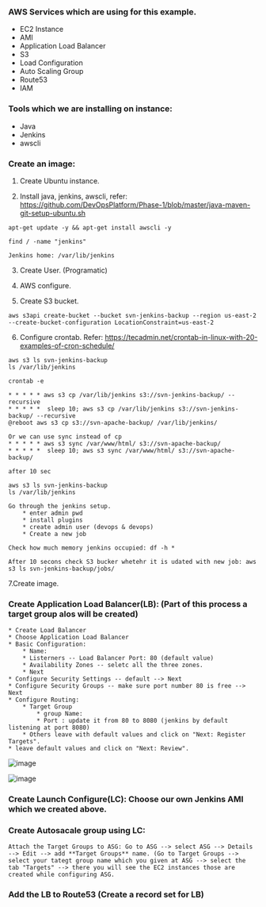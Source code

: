 ### AWS Services which are using for this example.

* EC2 Instance
* AMI
* Application Load Balancer
* S3
* Load Configuration
* Auto Scaling Group
* Route53
* IAM

### Tools which we are installing on instance:

* Java
* Jenkins
* awscli


### Create an image:

   1. Create Ubuntu instance.

   2. Install java, jenkins, awscli, refer: https://github.com/DevOpsPlatform/Phase-1/blob/master/java-maven-git-setup-ubuntu.sh

	apt-get update -y && apt-get install awscli -y

	find / -name "jenkins"

	Jenkins home: /var/lib/jenkins

   3. Create User. (Programatic)

   4. AWS configure.

   5. Create S3 bucket.

	aws s3api create-bucket --bucket svn-jenkins-backup --region us-east-2 --create-bucket-configuration LocationConstraint=us-east-2

   6. Configure crontab.
	Refer: https://tecadmin.net/crontab-in-linux-with-20-examples-of-cron-schedule/

	aws s3 ls svn-jenkins-backup
	ls /var/lib/jenkins

	crontab -e

	* * * * * aws s3 cp /var/lib/jenkins s3://svn-jenkins-backup/ --recursive
	* * * * *  sleep 10; aws s3 cp /var/lib/jenkins s3://svn-jenkins-backup/ --recursive
	@reboot aws s3 cp s3://svn-apache-backup/ /var/lib/jenkins/

	Or we can use sync instead of cp
	* * * * * aws s3 sync /var/www/html/ s3://svn-apache-backup/
	* * * * *  sleep 10; aws s3 sync /var/www/html/ s3://svn-apache-backup/

	after 10 sec

	aws s3 ls svn-jenkins-backup
	ls /var/lib/jenkins
	
	Go through the jenkins setup.
		* enter admin pwd
		* install plugins
		* create admin user (devops & devops)
		* Create a new job

	Check how much memory jenkins occupied: df -h *
	
	After 10 secons check S3 bucker whetehr it is udated with new job: aws s3 ls svn-jenkins-backup/jobs/

   7.Create image.


### Create Application Load Balancer(LB): (Part of this process a target group alos will be created)

	* Create Load Balancer
	* Choose Application Load Balancer
	* Basic Configuration:
		* Name: 
		* Listerners -- Load Balancer Port: 80 (default value)
		* Availability Zones -- seletc all the three zones. 
		* Next
	* Configure Security Settings -- default --> Next
	* Configure Security Groups -- make sure port number 80 is free --> Next
	* Configure Routing:
		* Target Group
			* group Name:
			* Port : update it from 80 to 8080 (jenkins by default listening at port 8080)
		* Others leave with default values and click on "Next: Register Targets".
	* leave default values and click on "Next: Review".
			
![image](https://user-images.githubusercontent.com/24622526/49213006-52fc5c00-f3e9-11e8-9457-cdeaeca93a33.png)

![image](https://user-images.githubusercontent.com/24622526/49213087-7aebbf80-f3e9-11e8-8c7a-6806b668d41f.png)

### Create Launch Configure(LC): Choose our own Jenkins AMI which we created above.

### Create Autosacale group using LC:

	Attach the Target Groups to ASG: Go to ASG --> select ASG --> Details --> Edit --> add **Target Groups** name. (Go to Target Groups --> select your tategt group name which you given at ASG --> select the tab "Targets" --> there you will see the EC2 instances those are created while configuring ASG.

### Add the LB to Route53 (Create a record set for LB)
